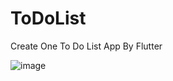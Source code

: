 # ToDoList
Create One To Do List App By Flutter


![image](https://github.com/Hai-VoLuong/ToDoList/assets/17471311/f977cdfb-a133-4c1a-87fb-609c990e896a)

